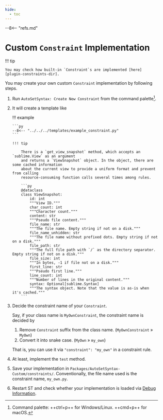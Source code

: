 ```yaml
---
hide:
  - toc
---
```


--8<-- "refs.md"

# Custom `Constraint` Implementation

!!! tip

    You may check how built-in `Constraint`s are implemented [here][plugin-constraints-dir].

You may create your own custom `Constraint` implementation by following steps.

1.  Run `AutoSetSyntax: Create New Constraint` from the command palette[^1].
1.  It will create a template like

    !!! example

        ```py
        --8<-- "../../../templates/example_constraint.py"
        ```

        !!! tip

            There is a `get_view_snapshot` method, which accepts an `sublime.View` as an argument
            and returns a `ViewSnapshot` object. In the object, there are some cached information
            about the current view to provide a uniform format and prevent from calling
            resource-consuming function calls several times among rules.

            ```py
            @dataclass
            class ViewSnapshot:
                id: int
                """View ID."""
                char_count: int
                """Character count."""
                content: str
                """Pseudo file content."""
                file_name: str
                """The file name. Empty string if not on a disk."""
                file_name_unhidden: str
                """The file name without prefixed dots. Empty string if not on a disk."""
                file_path: str
                """The full file path with `/` as the directory separator. Empty string if not on a disk."""
                file_size: int
                """In bytes, -1 if file not on a disk."""
                first_line: str
                """Pseudo first line."""
                line_count: int
                """Number of lines in the original content."""
                syntax: Optional[sublime.Syntax]
                """The syntax object. Note that the value is as-is when it's cached."""
            ```

1.  Decide the constraint name of your `Constraint`.

    Say, if your class name is `MyOwnConstraint`, the constraint name is decided by

    1. Remove `Constraint` suffix from the class name. (`MyOwnConstraint` » `MyOwn`)
    1. Convert it into snake case. (`MyOwn` » `my_own`)

    That is, you can use it via `"constraint": "my_own"` in a constraint rule.

1.  At least, implement the `test` method.
1.  Save your implementation in `Packages/AutoSetSyntax-Custom/constraints/`.
    Conventionally, the file name used is the constraint name, `my_own.py`.

1.  Restart ST and check whether your implementation is loaded via [Debug Information][plugin-debug-information].

[plugin-debug-information]: ../debug.md#debug-information

[^1]: Command palette: ++ctrl+p++ for Windows/Linux. ++cmd+p++ for macOS.
